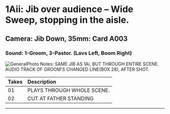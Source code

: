 # 1Aii: Jib over audience – Wide Sweep, stopping in the aisle.

## Camera: Jib Down, 35mm: Card A003

### Sound: 1-Groom, 3-Pastor. (Lavs Left, Boom Right)

![GeneralPhoto]
Notes: SAME JIB AS 1Ai, BUT THROUGH ENTIRE SCENE. AUDIO TRACK OF GROOM'S CHANGED LINE(BOX 28), AFTER SHOT.

| Takes | Description |
|:---|:----|
| 01 | PLAYS THROUGH WHOLE SCENE. |
| 02 | CUT AT FATHER STANDING |

----


[GeneralPhoto]:  /CelebrateForever/images/1Ai.JPG